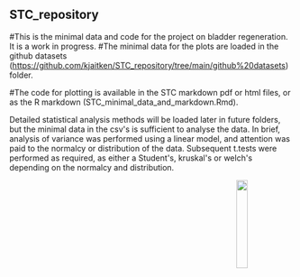 ## STC_repository
#This is the minimal data and code for the project on bladder regeneration. It is a work in progress. 
#The minimal data for the plots are loaded in the github datasets (https://github.com/kjaitken/STC_repository/tree/main/github%20datasets) folder. 

#The code for plotting is available in the STC markdown pdf or html files, or as the R markdown (STC_minimal_data_and_markdown.Rmd). 

Detailed statistical analysis methods will be loaded later in future folders, but the minimal data in the csv's is sufficient to analyse the data. In brief, analysis of variance was performed using a linear model, and attention was paid to the normalcy or distribution of the data. Subsequent t.tests were performed as required, as either a Student's, kruskal's or welch's depending on the normalcy and distribution. 


<img mg align="right" src="https://user-images.githubusercontent.com/13381429/234910208-41cf9df3-f32d-4db4-bd84-c43ef7a33257.jpg" width=20% height=20%>
